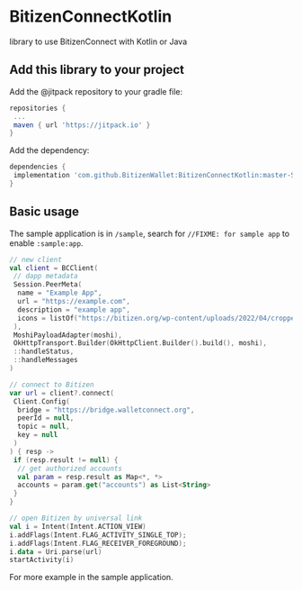# BitizenConnectKotlin

library to use BitizenConnect with Kotlin or Java

## Add this library to your project

Add the @jitpack repository to your gradle file:

```gradle
repositories {
 ...
 maven { url 'https://jitpack.io' }
}
```

Add the dependency:

```gradle
dependencies {
 implementation 'com.github.BitizenWallet:BitizenConnectKotlin:master-SNAPSHOT'
}
```

## Basic usage

The sample application is in `/sample`, search for `//FIXME: for sample app` to enable `:sample:app`.

```kotlin
// new client
val client = BCClient(
 // dapp metadata
 Session.PeerMeta(
  name = "Example App",
  url = "https://example.com",
  description = "example app",
  icons = listOf("https://bitizen.org/wp-content/uploads/2022/04/cropped-vi-192x192.png")
 ),
 MoshiPayloadAdapter(moshi),
 OkHttpTransport.Builder(OkHttpClient.Builder().build(), moshi),
 ::handleStatus,
 ::handleMessages
)

// connect to Bitizen
var url = client?.connect(
 Client.Config(
  bridge = "https://bridge.walletconnect.org",
  peerId = null,
  topic = null,
  key = null
 )
) { resp ->
 if (resp.result != null) {
  // get authorized accounts
  val param = resp.result as Map<*, *>
  accounts = param.get("accounts") as List<String>
 }
}

// open Bitizen by universal link
val i = Intent(Intent.ACTION_VIEW)
i.addFlags(Intent.FLAG_ACTIVITY_SINGLE_TOP);
i.addFlags(Intent.FLAG_RECEIVER_FOREGROUND);
i.data = Uri.parse(url)
startActivity(i)
```

For more example in the sample application.
